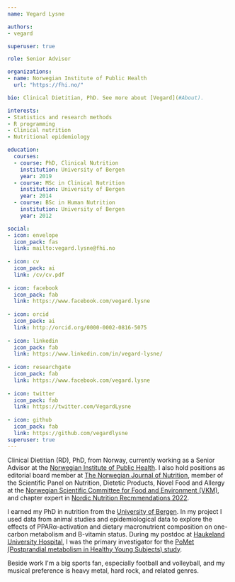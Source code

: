 ```yaml
---
name: Vegard Lysne

authors:
- vegard

superuser: true

role: Senior Advisor

organizations:
- name: Norwegian Institute of Public Health
  url: "https://fhi.no/"

bio: Clinical Dietitian, PhD. See more about [Vegard](#About).

interests:
- Statistics and research methods
- R programming
- Clinical nutrition
- Nutritional epidemiology

education:
  courses:
  - course: PhD, Clinical Nutrition
    institution: University of Bergen
    year: 2019
  - course: MSc in Clinical Nutrition
    institution: University of Bergen
    year: 2014
  - course: BSc in Human Nutrition
    institution: University of Bergen
    year: 2012

social:
- icon: envelope
  icon_pack: fas
  link: mailto:vegard.lysne@fhi.no
  
- icon: cv
  icon_pack: ai
  link: /cv/cv.pdf
  
- icon: facebook
  icon_pack: fab
  link: https://www.facebook.com/vegard.lysne
  
- icon: orcid
  icon_pack: ai
  link: http://orcid.org/0000-0002-0816-5075
  
- icon: linkedin
  icon_pack: fab
  link: https://www.linkedin.com/in/vegard-lysne/
  
- icon: researchgate
  icon_pack: fab
  link: https://www.facebook.com/vegard.lysne
  
- icon: twitter
  icon_pack: fab
  link: https://twitter.com/VegardLysne
  
- icon: github
  icon_pack: fab
  link: https://github.com/vegardlysne
superuser: true
---
```


Clinical Dietitian (RD), PhD, from Norway, currently working as a Senior Advisor at the [Norwegian Institute of Public Health](www.fhi.no). I also hold positions as editorial board member at [The Norwegian Journal of Nutrition](www.ntfe.no), member of the Scientific Panel on Nutrition, Dietetic Products, Novel Food and Allergy at the [Norwegian Scientific Committee for Food and Environment (VKM)](www.vkm.no), and chapter expert in [Nordic Nutrition Recmmendations 2022](https://www.helsedirektoratet.no/english/nordic-nutrition-recommendations-2022). 

I earned my PhD in nutrition from the [University of Bergen](https://www.uib.no). In my project I used data from animal studies and epidemiological data to explore the effects of PPAR&alpha;-activation and dietary macronutrient composition on one-carbon metabolism and B-vitamin status. During my postdoc at [Haukeland University Hospital](https://helse-bergen.no/), I was the primary investigator for the [PoMet (Postprandial metabolism in Healthy Young Subjects) study](https://clinicaltrials.gov/ct2/show/NCT04989478).

Beside work I'm a big sports fan, especially football and volleyball, and my musical preference is heavy metal, hard rock, and related genres. 
